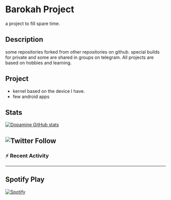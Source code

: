 # Barokah Project

a project to fill spare time.

## Description

some repositories forked from other repositories on github. special builds for private and some are shared in groups on telegram. All projects are based on hobbies and learning.

## Project

* kernel based on the device I have.
* few android apps
## Stats

[![Dopamine GitHub stats](https://github-readme-stats.vercel.app/api?username=unkl933&hide=contribs,prs&show_icons=true&title_color=ffffff&icon_color=bb2acf&text_color=daf7dc&bg_color=151515)](https://github.com/unkl933?tab=repositories)

![Twitter Follow](https://img.shields.io/twitter/url?style=social&url=https%3A%2F%2Ftwitter.com%2FSopyanaGanjar)
---

### :zap: Recent Activity

<!--START_SECTION:activity-->

<!--END_SECTION:activity-->

---

## Spotify Play

[![Spotify](https://spotify-playing-virid.vercel.app/api/spotify)](https://open.spotify.com/user/clashteam.id)
